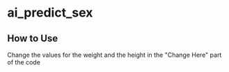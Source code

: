 # ai_predict_sex

## How to Use

Change the values for the weight and the height in the "Change Here" part of the code

